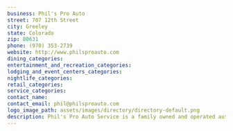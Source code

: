 ```yaml
---
business: Phil's Pro Auto
street: 707 12th Street
city: Greeley
state: Colorado
zip: 80631
phone: (970) 353-2739
website: http://www.philsproauto.com
dining_categories: 
entertainment_and_recreation_categories: 
lodging_and_event_centers_categories: 
nightlife_categories: 
retail_categories: 
service_categories: 
contact_name: 
contact_email: phil@philsproauto.com
logo_image_path: assets/images/directory/directory-default.png
description: Phil's Pro Auto Service is a family owned and operated automotive service provider. We service most makes and models including diesels and hybrid vehicles. We offer a free preventive maintenance inspection every time we service your vehicle to make sure you don't have any surprises coming your way. We are AAA approved, ASE certified and long term members of the Better Business Bureau.
---
```

